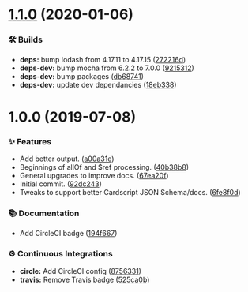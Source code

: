 # [1.1.0](https://github.com/wmfs/json-schema-markdown-a-tron/compare/v1.0.0...v1.1.0) (2020-01-06)


### 🛠 Builds

* **deps:** bump lodash from 4.17.11 to 4.17.15 ([272216d](https://github.com/wmfs/json-schema-markdown-a-tron/commit/272216d4ba12a496c385d1aefe851de66e116eda))
* **deps-dev:** bump mocha from 6.2.2 to 7.0.0 ([9215312](https://github.com/wmfs/json-schema-markdown-a-tron/commit/9215312c72169e726838e24e77bc554ff8a0119e))
* **deps-dev:** bump packages ([db68741](https://github.com/wmfs/json-schema-markdown-a-tron/commit/db68741537b1e4a5a4f5bf7d679773f891489ca2))
* **deps-dev:** update dev dependancies ([18eb338](https://github.com/wmfs/json-schema-markdown-a-tron/commit/18eb338c64efb7d20a8e61fee3198004bef13aae))

# 1.0.0 (2019-07-08)


### ✨ Features

* Add better output. ([a00a31e](https://github.com/wmfs/json-schema-markdown-a-tron/commit/a00a31e))
* Beginnings of allOf and $ref processing. ([40b38b8](https://github.com/wmfs/json-schema-markdown-a-tron/commit/40b38b8))
* General upgrades to improve docs. ([67ea20f](https://github.com/wmfs/json-schema-markdown-a-tron/commit/67ea20f))
* Initial commit. ([92dc243](https://github.com/wmfs/json-schema-markdown-a-tron/commit/92dc243))
* Tweaks to support better Cardscript JSON Schema/docs. ([6fe8f0d](https://github.com/wmfs/json-schema-markdown-a-tron/commit/6fe8f0d))


### 📚 Documentation

* Add CircleCI badge ([194f667](https://github.com/wmfs/json-schema-markdown-a-tron/commit/194f667))


### ⚙️ Continuous Integrations

* **circle:** Add CircleCI config ([8756331](https://github.com/wmfs/json-schema-markdown-a-tron/commit/8756331))
* **travis:** Remove Travis badge ([525ca0b](https://github.com/wmfs/json-schema-markdown-a-tron/commit/525ca0b))
